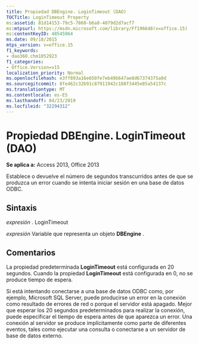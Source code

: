 ```yaml
---
title: Propiedad DBEngine. LoginTimeout (DAO)
TOCTitle: LoginTimeout Property
ms:assetid: 81d14153-79c5-7860-b6a8-4079d2d7acf7
ms:mtpsurl: https://msdn.microsoft.com/library/Ff196648(v=office.15)
ms:contentKeyID: 48545964
ms.date: 09/18/2015
mtps_version: v=office.15
f1_keywords:
- dao360.chm1052923
f1_categories:
- Office.Version=v15
localization_priority: Normal
ms.openlocfilehash: e3ff893a16e650fe7eb49b647ae8d67374375a0d
ms.sourcegitcommit: 8fe462c32b91c87911942c188f3445e85a54137c
ms.translationtype: MT
ms.contentlocale: es-ES
ms.lasthandoff: 04/23/2019
ms.locfileid: "32294312"
---
```

# <a name="dbenginelogintimeout-property-dao"></a>Propiedad DBEngine. LoginTimeout (DAO)


**Se aplica a:** Access 2013, Office 2013

Establece o devuelve el número de segundos transcurridos antes de que se produzca un error cuando se intenta iniciar sesión en una base de datos ODBC.

## <a name="syntax"></a>Sintaxis

*expresión* . LoginTimeout

*expresión* Variable que representa un objeto **DBEngine** .

## <a name="remarks"></a>Comentarios

La propiedad predeterminada **LoginTimeout** está configurada en 20 segundos. Cuando la propiedad **LoginTimeout** está configurada en 0, no se produce tiempo de espera.

Si está intentando conectarse a una base de datos ODBC como, por ejemplo, Microsoft SQL Server, puede producirse un error en la conexión como resultado de errores de red o porque el servidor está apagado. Mejor que esperar los 20 segundos predeterminados para realizar la conexión, puede especificar el tiempo de espera antes de que aparezca un error. Una conexión al servidor se produce implícitamente como parte de diferentes eventos, tales como ejecutar una consulta o conectarse a un servidor de base de datos externo.

